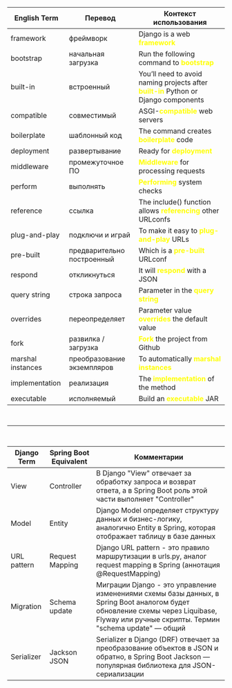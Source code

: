 
| English Term | Перевод              | Контекст использования                  |
|--------------|----------------------|-----------------------------------------|
| framework    | фреймворк            | Django is a web <span style="color:yellow;">**framework**</span> |
| bootstrap    | начальная загрузка   | Run the following command to <span style="color:yellow;">**bootstrap**</span>  |
| built-in     | встроенный           | You’ll need to avoid naming projects after <span style="color:yellow;">**built-in**</span> Python or Django components|
| compatible   | совместимый          | ASGI-<span style="color:yellow;">**compatible**</span> web servers |
| boilerplate  | шаблонный код        | The command creates <span style="color:yellow;">**boilerplate**</span> code |
| deployment   | развертывание        | Ready for <span style="color:yellow;">**deployment**</span>                    |
| middleware   | промежуточное ПО     | <span style="color:yellow;">**Middleware**</span> for processing requests |
| perform      | выполнять            | <span style="color:yellow;">**Performing**</span> system checks |
| reference    | ссылка               | The include() function allows <span style="color:yellow;">**referencing**</span> other URLconfs |
| plug-and-play| подключи и играй     | To make it easy to <span style="color:yellow;">**plug-and-play**</span> URLs |
| pre-built    | предварительно построенный | Which is a <span style="color:yellow;">**pre-built**</span> URLconf |
| respond      | откликнуться         | It will <span style="color:yellow;">**respond**</span> with a JSON |
| query string   | строка запроса     | Parameter in the <span style="color:yellow;">**query string**</span> |
| overrides     | переопределяет      | Parameter value <span style="color:yellow;">**overrides**</span> the default value |
| fork          | развилка / загрузка | <span style="color:yellow;">**Fork**</span> the project from Github |
|  marshal instances | преобразование экземпляров | To automatically <span style="color:yellow;">**marshal instances**</span> |
| implementation     | реализация     | The <span style="color:yellow;">**implementation**</span> of the method |
| executable         | исполняемый    | Build an <span style="color:yellow;">**executable** </span> JAR |

<br>

---

<br>

| Django Term | Spring Boot Equivalent | Комментарии |
|-------------|------------------------| ------------|
| View        | Controller             |В Django "View" отвечает за обработку запроса и возврат ответа, а в Spring Boot роль этой части выполняет "Controller" |
| Model       | Entity                 | Django Model определяет структуру данных и бизнес-логику, аналогично Entity в Spring, которая отображает таблицу в базе данных |
| URL pattern | Request Mapping        | Django URL pattern - это правило маршрутизации в urls.py, аналог request mapping в Spring (аннотация @RequestMapping) |
| Migration   | Schema update          | Миграции Django - это управление изменениями схемы базы данных, в Spring Boot аналогом будет обновление схемы через Liquibase, Flyway или ручные скрипты. Термин "schema update" — общий |
| Serializer  | Jackson JSON           | Serializer в Django (DRF) отвечает за преобразование объектов в JSON и обратно, в Spring Boot Jackson — популярная библиотека для JSON-сериализации |